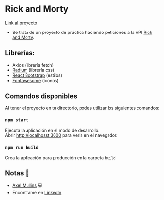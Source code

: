 # Rick and Morty

[Link al proyecto](https://rick-and-morty-nine-beryl.vercel.app/)

- Se trata de un proyecto de práctica haciendo peticiones a la API [Rick and Morty](https://rickandmortyapi.com/).

## Librerías:
- [Axios](https://www.npmjs.com/package/axios) (librería fetch)
- [Radium](https://www.npmjs.com/package/radium) (librería css)
- [React Bootstrap](https://react-bootstrap.github.io/) (estilos)
- [Fontawesome](https://fontawesome.com/v5/docs/web/use-with/react) (iconos)

## Comandos disponibles

Al tener el proyecto en tu directorio, podes utilizar los siguientes comandos:

### `npm start`

Ejecuta la aplicación en el modo de desarrollo.\
Abrir [http://localhosst:3000](http://localhost:3000) para verla en el navegador.
### `npm run build`

Crea la aplicación para producción en la carpeta `build`

## Notas 📢

- [Axel Mullins](https://github.com/AxelMullins) 💻
- Encontrame en [LinkedIn](https://www.linkedin.com/in/axel-mullins/)
